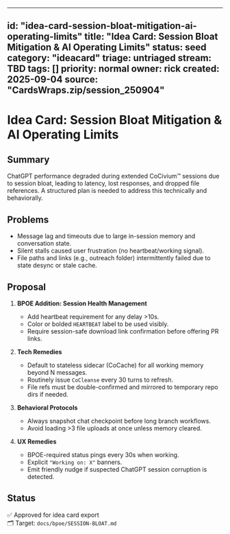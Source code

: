 <!-- status: stub; target: 150+ words -->
---
id: "idea-card-session-bloat-mitigation-ai-operating-limits"
title: "Idea Card: Session Bloat Mitigation & AI Operating Limits"
status: seed
category: "ideacard"
triage: untriaged
stream: TBD
tags: []
priority: normal
owner: rick
created: 2025-09-04
source: "CardsWraps.zip/session_250904"
---
# Idea Card: Session Bloat Mitigation & AI Operating Limits

## Summary
ChatGPT performance degraded during extended CoCivium™ sessions due to session bloat, leading to latency, lost responses, and dropped file references. A structured plan is needed to address this technically and behaviorally.

## Problems
- Message lag and timeouts due to large in-session memory and conversation state.
- Silent stalls caused user frustration (no heartbeat/working signal).
- File paths and links (e.g., outreach folder) intermittently failed due to state desync or stale cache.

## Proposal
1. **BPOE Addition: Session Health Management**
   - Add heartbeat requirement for any delay >10s.
   - Color or bolded `HEARTBEAT` label to be used visibly.
   - Require session-safe download link confirmation before offering PR links.

2. **Tech Remedies**
   - Default to stateless sidecar (CoCache) for all working memory beyond N messages.
   - Routinely issue `CoCleanse` every 30 turns to refresh.
   - File refs must be double-confirmed and mirrored to temporary repo dirs if needed.

3. **Behavioral Protocols**
   - Always snapshot chat checkpoint before long branch workflows.
   - Avoid loading >3 file uploads at once unless memory cleared.

4. **UX Remedies**
   - BPOE-required status pings every 30s when working.
   - Explicit `"Working on: X"` banners.
   - Emit friendly nudge if suspected ChatGPT session corruption is detected.

## Status
✅ Approved for idea card export  
🗂 Target: `docs/bpoe/SESSION-BLOAT.md`




